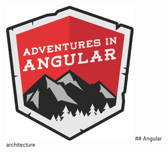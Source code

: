 <img src="images/adventures-in-angular.png" />
## Angular architecture <!-- .element: class="fragment" data-fragment-index="1" -->